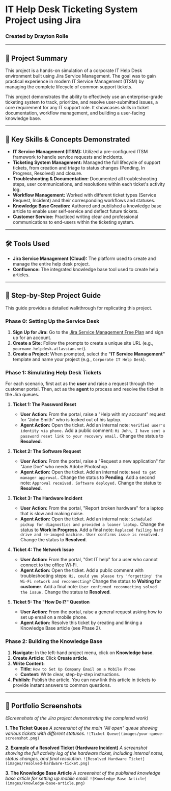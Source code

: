 # IT Help Desk Ticketing System Project using Jira

### Created by Drayton Rolle

---

## 📝 Project Summary

This project is a hands-on simulation of a corporate IT Help Desk environment built using Jira Service Management. The goal was to gain practical experience in modern IT Service Management (ITSM) by managing the complete lifecycle of common support tickets.

This project demonstrates the ability to effectively use an enterprise-grade ticketing system to track, prioritize, and resolve user-submitted issues, a core requirement for any IT support role. It showcases skills in ticket documentation, workflow management, and building a user-facing knowledge base.

---

## 🚀 Key Skills & Concepts Demonstrated

* **IT Service Management (ITSM):** Utilized a pre-configured ITSM framework to handle service requests and incidents.
* **Ticketing System Management:** Managed the full lifecycle of support tickets, from creation and triage to status changes (Pending, In Progress, Resolved) and closure.
* **Troubleshooting & Documentation:** Documented all troubleshooting steps, user communications, and resolutions within each ticket's activity log.
* **Workflow Management:** Worked with different ticket types (Service Request, Incident) and their corresponding workflows and statuses.
* **Knowledge Base Creation:** Authored and published a knowledge base article to enable user self-service and deflect future tickets.
* **Customer Service:** Practiced writing clear and professional communications to end-users within the ticketing system.

---

## 🛠️ Tools Used

* **Jira Service Management (Cloud):** The platform used to create and manage the entire help desk project.
* **Confluence:** The integrated knowledge base tool used to create help articles.

---

## 📖 Step-by-Step Project Guide

This guide provides a detailed walkthrough for replicating this project.

### Phase 0: Setting Up the Service Desk

1.  **Sign Up for Jira:** Go to the [Jira Service Management Free Plan](https://www.atlassian.com/software/jira/service-management/free) and sign up for an account.
2.  **Create a Site:** Follow the prompts to create a unique site URL (e.g., `yourname-helpdesk.atlassian.net`).
3.  **Create a Project:** When prompted, select the **"IT Service Management"** template and name your project (e.g., `Corporate IT Help Desk`).

### Phase 1: Simulating Help Desk Tickets

For each scenario, first act as the **user** and raise a request through the customer portal. Then, act as the **agent** to process and resolve the ticket in the Jira queues.

1.  **Ticket 1: The Password Reset**
    * **User Action:** From the portal, raise a "Help with my account" request for "John Smith" who is locked out of his laptop.
    * **Agent Action:** Open the ticket. Add an internal note: `Verified user's identity via phone.` Add a public comment: `Hi John, I have sent a password reset link to your recovery email.` Change the status to **Resolved**.

2.  **Ticket 2: The Software Request**
    * **User Action:** From the portal, raise a "Request a new application" for "Jane Doe" who needs Adobe Photoshop.
    * **Agent Action:** Open the ticket. Add an internal note: `Need to get manager approval.` Change the status to **Pending**. Add a second note: `Approval received. Software deployed.` Change the status to **Resolved**.

3.  **Ticket 3: The Hardware Incident**
    * **User Action:** From the portal, "Report broken hardware" for a laptop that is slow and making noise.
    * **Agent Action:** Open the ticket. Add an internal note: `Scheduled pickup for diagnostics and provided a loaner laptop.` Change the status to **Work in Progress**. Add a final note: `Replaced failing hard drive and re-imaged machine. User confirms issue is resolved.` Change the status to **Resolved**.

4.  **Ticket 4: The Network Issue**
    * **User Action:** From the portal, "Get IT help" for a user who cannot connect to the office Wi-Fi.
    * **Agent Action:** Open the ticket. Add a public comment with troubleshooting steps: `Hi, could you please try 'forgetting' the Wi-Fi network and reconnecting?` Change the status to **Waiting for customer**. Add a final note: `User confirmed reconnecting solved the issue.` Change the status to **Resolved**.

5.  **Ticket 5: The "How Do I?" Question**
    * **User Action:** From the portal, raise a general request asking how to set up email on a mobile phone.
    * **Agent Action:** Resolve this ticket by creating and linking a Knowledge Base article (see Phase 2).

### Phase 2: Building the Knowledge Base

1.  **Navigate:** In the left-hand project menu, click on **Knowledge base**.
2.  **Create Article:** Click **Create article**.
3.  **Write Content:**
    * **Title:** `How to Set Up Company Email on a Mobile Phone`
    * **Content:** Write clear, step-by-step instructions.
4.  **Publish:** Publish the article. You can now link this article in tickets to provide instant answers to common questions.

---

## 📸 Portfolio Screenshots

*(Screenshots of the Jira project demonstrating the completed work)*

**1. The Ticket Queue**
*A screenshot of the main "All open" queue showing various tickets with different statuses.*
`![Ticket Queue](images/your-queue-screenshot.png)`

**2. Example of a Resolved Ticket (Hardware Incident)**
*A screenshot showing the full activity log of the hardware ticket, including internal notes, status changes, and final resolution.*
`![Resolved Hardware Ticket](images/resolved-hardware-ticket.png)`

**3. The Knowledge Base Article**
*A screenshot of the published knowledge base article for setting up mobile email.*
`![Knowledge Base Article](images/knowledge-base-article.png)`
